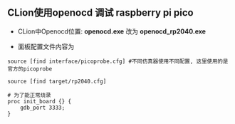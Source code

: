 ## CLion使用openocd 调试 raspberry pi pico

- CLion中Openocd位置: **openocd.exe** 改为 **openocd_rp2040.exe**

- 面板配置文件内容为
```
source [find interface/picoprobe.cfg] #不同仿真器使用不同配置, 这里使用的是官方的picoprobe

source [find target/rp2040.cfg]

# 为了能正常烧录
proc init_board {} {
    gdb_port 3333;
}
```

